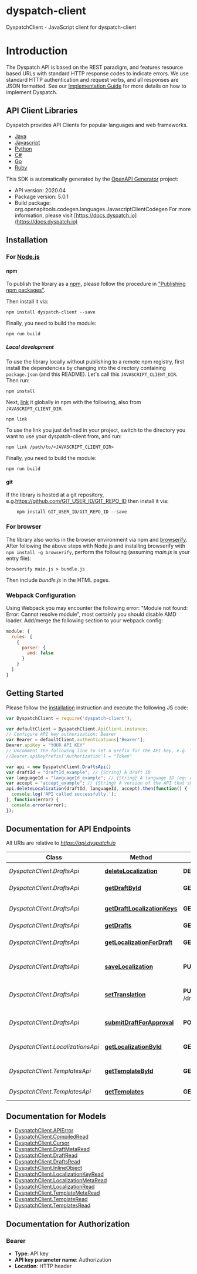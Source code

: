 # dyspatch-client

DyspatchClient - JavaScript client for dyspatch-client
# Introduction

The Dyspatch API is based on the REST paradigm, and features resource based URLs with standard HTTP response
codes to indicate errors. We use standard HTTP authentication and request verbs, and all responses are JSON formatted.
See our [Implementation Guide](https://docs.dyspatch.io/development/implementing_dyspatch/) for more details on
how to implement Dyspatch.

## API Client Libraries
Dyspatch provides API Clients for popular languages and web frameworks.

- [Java](https://github.com/getdyspatch/dyspatch-java)
- [Javascript](https://github.com/getdyspatch/dyspatch-javascript)
- [Python](https://github.com/getdyspatch/dyspatch-python)
- [C#](https://github.com/getdyspatch/dyspatch-dotnet)
- [Go](https://github.com/getdyspatch/dyspatch-golang)
- [Ruby](https://github.com/getdyspatch/dyspatch-ruby)

This SDK is automatically generated by the [OpenAPI Generator](https://openapi-generator.tech) project:

- API version: 2020.04
- Package version: 5.0.1
- Build package: org.openapitools.codegen.languages.JavascriptClientCodegen
For more information, please visit [https://docs.dyspatch.io](https://docs.dyspatch.io)

## Installation

### For [Node.js](https://nodejs.org/)

#### npm

To publish the library as a [npm](https://www.npmjs.com/), please follow the procedure in ["Publishing npm packages"](https://docs.npmjs.com/getting-started/publishing-npm-packages).

Then install it via:

```shell
npm install dyspatch-client --save
```

Finally, you need to build the module:

```shell
npm run build
```

##### Local development

To use the library locally without publishing to a remote npm registry, first install the dependencies by changing into the directory containing `package.json` (and this README). Let's call this `JAVASCRIPT_CLIENT_DIR`. Then run:

```shell
npm install
```

Next, [link](https://docs.npmjs.com/cli/link) it globally in npm with the following, also from `JAVASCRIPT_CLIENT_DIR`:

```shell
npm link
```

To use the link you just defined in your project, switch to the directory you want to use your dyspatch-client from, and run:

```shell
npm link /path/to/<JAVASCRIPT_CLIENT_DIR>
```

Finally, you need to build the module:

```shell
npm run build
```

#### git

If the library is hosted at a git repository, e.g.https://github.com/GIT_USER_ID/GIT_REPO_ID
then install it via:

```shell
    npm install GIT_USER_ID/GIT_REPO_ID --save
```

### For browser

The library also works in the browser environment via npm and [browserify](http://browserify.org/). After following
the above steps with Node.js and installing browserify with `npm install -g browserify`,
perform the following (assuming *main.js* is your entry file):

```shell
browserify main.js > bundle.js
```

Then include *bundle.js* in the HTML pages.

### Webpack Configuration

Using Webpack you may encounter the following error: "Module not found: Error:
Cannot resolve module", most certainly you should disable AMD loader. Add/merge
the following section to your webpack config:

```javascript
module: {
  rules: [
    {
      parser: {
        amd: false
      }
    }
  ]
}
```

## Getting Started

Please follow the [installation](#installation) instruction and execute the following JS code:

```javascript
var DyspatchClient = require('dyspatch-client');

var defaultClient = DyspatchClient.ApiClient.instance;
// Configure API key authorization: Bearer
var Bearer = defaultClient.authentications['Bearer'];
Bearer.apiKey = "YOUR API KEY"
// Uncomment the following line to set a prefix for the API key, e.g. "Token" (defaults to null)
//Bearer.apiKeyPrefix['Authorization'] = "Token"

var api = new DyspatchClient.DraftsApi()
var draftId = "draftId_example"; // {String} A draft ID
var languageId = "languageId_example"; // {String} A language ID (eg: en-US)
var accept = "accept_example"; // {String} A version of the API that should be used for the request. For example, to use version \"2020.04\", set the value to \"application/vnd.dyspatch.2020.04+json\"
api.deleteLocalization(draftId, languageId, accept).then(function() {
  console.log('API called successfully.');
}, function(error) {
  console.error(error);
});


```

## Documentation for API Endpoints

All URIs are relative to *https://api.dyspatch.io*

Class | Method | HTTP request | Description
------------ | ------------- | ------------- | -------------
*DyspatchClient.DraftsApi* | [**deleteLocalization**](docs/DraftsApi.md#deleteLocalization) | **DELETE** /drafts/{draftId}/localizations/{languageId} | Remove a localization
*DyspatchClient.DraftsApi* | [**getDraftById**](docs/DraftsApi.md#getDraftById) | **GET** /drafts/{draftId} | Get Draft by ID
*DyspatchClient.DraftsApi* | [**getDraftLocalizationKeys**](docs/DraftsApi.md#getDraftLocalizationKeys) | **GET** /drafts/{draftId}/localizationKeys | Get localization keys
*DyspatchClient.DraftsApi* | [**getDrafts**](docs/DraftsApi.md#getDrafts) | **GET** /drafts | List Drafts
*DyspatchClient.DraftsApi* | [**getLocalizationForDraft**](docs/DraftsApi.md#getLocalizationForDraft) | **GET** /drafts/{draftId}/localizations | Get localizations on a draft
*DyspatchClient.DraftsApi* | [**saveLocalization**](docs/DraftsApi.md#saveLocalization) | **PUT** /drafts/{draftId}/localizations/{languageId} | Create or update a localization
*DyspatchClient.DraftsApi* | [**setTranslation**](docs/DraftsApi.md#setTranslation) | **PUT** /drafts/{draftId}/localizations/{languageId}/translations | Set translations for language
*DyspatchClient.DraftsApi* | [**submitDraftForApproval**](docs/DraftsApi.md#submitDraftForApproval) | **POST** /drafts/{draftId}/publishRequest | Submit the draft for approval
*DyspatchClient.LocalizationsApi* | [**getLocalizationById**](docs/LocalizationsApi.md#getLocalizationById) | **GET** /localizations/{localizationId} | Get Localization Object by ID
*DyspatchClient.TemplatesApi* | [**getTemplateById**](docs/TemplatesApi.md#getTemplateById) | **GET** /templates/{templateId} | Get Template by ID
*DyspatchClient.TemplatesApi* | [**getTemplates**](docs/TemplatesApi.md#getTemplates) | **GET** /templates | List Templates


## Documentation for Models

 - [DyspatchClient.APIError](docs/APIError.md)
 - [DyspatchClient.CompiledRead](docs/CompiledRead.md)
 - [DyspatchClient.Cursor](docs/Cursor.md)
 - [DyspatchClient.DraftMetaRead](docs/DraftMetaRead.md)
 - [DyspatchClient.DraftRead](docs/DraftRead.md)
 - [DyspatchClient.DraftsRead](docs/DraftsRead.md)
 - [DyspatchClient.InlineObject](docs/InlineObject.md)
 - [DyspatchClient.LocalizationKeyRead](docs/LocalizationKeyRead.md)
 - [DyspatchClient.LocalizationMetaRead](docs/LocalizationMetaRead.md)
 - [DyspatchClient.LocalizationRead](docs/LocalizationRead.md)
 - [DyspatchClient.TemplateMetaRead](docs/TemplateMetaRead.md)
 - [DyspatchClient.TemplateRead](docs/TemplateRead.md)
 - [DyspatchClient.TemplatesRead](docs/TemplatesRead.md)


## Documentation for Authorization



### Bearer


- **Type**: API key
- **API key parameter name**: Authorization
- **Location**: HTTP header

